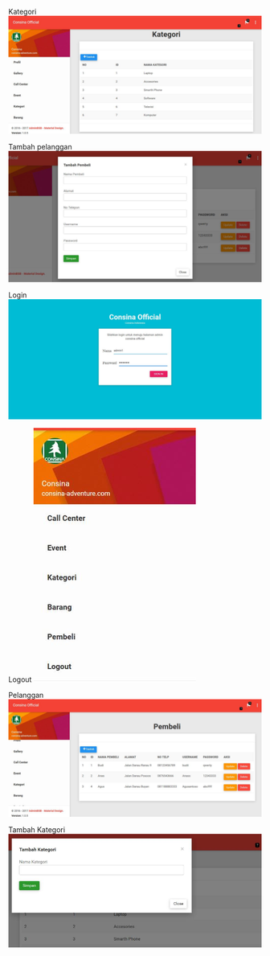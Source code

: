  
Kategori
 ![alt text](https://github.com/nurfahmisidiq/Login-dan-CRUD/blob/master/kategori.jpg)

Tambah pelanggan
 ![alt text](https://github.com/nurfahmisidiq/Login-dan-CRUD/blob/master/insertpembeli.jpg)

Login
 ![alt text](https://github.com/nurfahmisidiq/Login-dan-CRUD/blob/master/login.jpg)

Logout
 ![alt text](https://github.com/nurfahmisidiq/Login-dan-CRUD/blob/master/logout.jpg)

Pelanggan
 ![alt text](https://github.com/nurfahmisidiq/Login-dan-CRUD/blob/master/pembeli.JPG)

Tambah Kategori
 ![alt text](https://github.com/nurfahmisidiq/Login-dan-CRUD/blob/master/tambahkategori.JPG)
